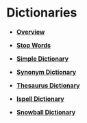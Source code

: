 # Dictionaries<a name="EN-US_TOPIC_0289900359"></a>

-   **[Overview](overview-0.md)**  

-   **[Stop Words](stop-words.md)**  

-   **[Simple Dictionary](simple-dictionary.md)**  

-   **[Synonym Dictionary](synonym-dictionary.md)**  

-   **[Thesaurus Dictionary](thesaurus-dictionary.md)**  

-   **[Ispell Dictionary](ispell-dictionary.md)**  

-   **[Snowball Dictionary](snowball-dictionary.md)**  


